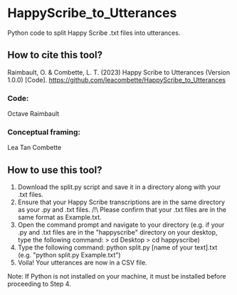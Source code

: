 # HappyScribe_to_Utterances
Python code to split Happy Scribe .txt files into utterances.


## How to cite this tool?

Raimbault, O. & Combette, L. T. (2023) Happy Scribe to Utterances (Version 1.0.0) [Code]. https://github.com/leacombette/HappyScribe_to_Utterances


### Code: 
Octave Raimbault

### Conceptual framing: 
Lea Tan Combette



## How to use this tool?

1. Download the split.py script and save it in a directory along with your .txt files.
2. Ensure that your Happy Scribe transcriptions are in the same directory as your .py and .txt files. /!\ Please confirm that your .txt files are in the same format as Example.txt.
3. Open the command prompt and navigate to your directory (e.g. if your .py and .txt files are in the "happyscribe" directory on your desktop, type the following command: > cd Desktop > cd happyscribe)
4. Type the following command: python split.py [name of your text].txt (e.g. "python split.py Example.txt")
5. Voila! Your utterances are now in a CSV file.

Note: If Python is not installed on your machine, it must be installed before proceeding to Step 4.

